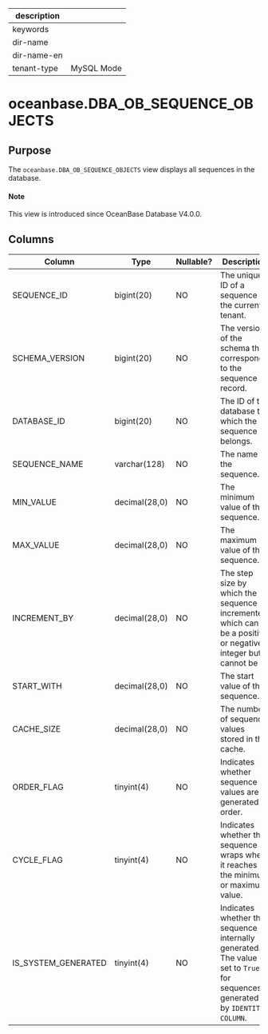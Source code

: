 | description ||
|---|---|
| keywords ||
| dir-name ||
| dir-name-en ||
| tenant-type | MySQL Mode |

# oceanbase.DBA_OB_SEQUENCE_OBJECTS

## Purpose

The `oceanbase.DBA_OB_SEQUENCE_OBJECTS` view displays all sequences in the database.

<main id="notice" type='explain'>
  <h4>Note</h4>
  <p>This view is introduced since OceanBase Database V4.0.0. </p>
</main>

## Columns

| Column | Type | Nullable? | Description |
|---------------------|---------------|------------|-----------------------------------------------------------------|
| SEQUENCE_ID | bigint(20) | NO | The unique ID of a sequence in the current tenant. |
| SCHEMA_VERSION | bigint(20) | NO | The version of the schema that corresponds to the sequence record. |
| DATABASE_ID | bigint(20) | NO | The ID of the database to which the sequence belongs. |
| SEQUENCE_NAME | varchar(128) | NO | The name of the sequence. |
| MIN_VALUE | decimal(28,0) | NO | The minimum value of the sequence. |
| MAX_VALUE | decimal(28,0) | NO | The maximum value of the sequence. |
| INCREMENT_BY | decimal(28,0) | NO | The step size by which the sequence is incremented, which can be a positive or negative integer but cannot be 0. |
| START_WITH | decimal(28,0) | NO | The start value of the sequence. |
| CACHE_SIZE | decimal(28,0) | NO | The number of sequence values stored in the cache. |
| ORDER_FLAG | tinyint(4) | NO | Indicates whether sequence values are generated in order. |
| CYCLE_FLAG | tinyint(4) | NO | Indicates whether the sequence wraps when it reaches the minimum or maximum value. |
| IS_SYSTEM_GENERATED | tinyint(4) | NO | Indicates whether the sequence is internally generated. The value is set to `True` for sequences generated by `IDENTITY COLUMN`. |
